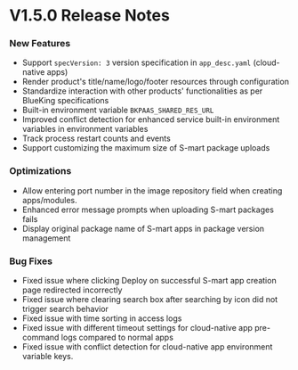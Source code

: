 # V1.5.0 Release Notes
### New Features
- Support `specVersion: 3` version specification in `app_desc.yaml` (cloud-native apps)
- Render product's title/name/logo/footer resources through configuration
- Standardize interaction with other products' functionalities as per BlueKing specifications
- Built-in environment variable `BKPAAS_SHARED_RES_URL`
- Improved conflict detection for enhanced service built-in environment variables in environment variables
- Track process restart counts and events
- Support customizing the maximum size of S-mart package uploads

### Optimizations
- Allow entering port number in the image repository field when creating apps/modules.
- Enhanced error message prompts when uploading S-mart packages fails
- Display original package name of S-mart apps in package version management

### Bug Fixes
- Fixed issue where clicking Deploy on successful S-mart app creation page redirected incorrectly
- Fixed issue where clearing search box after searching by icon did not trigger search behavior
- Fixed issue with time sorting in access logs
- Fixed issue with different timeout settings for cloud-native app pre-command logs compared to normal apps
- Fixed issue with conflict detection for cloud-native app environment variable keys.